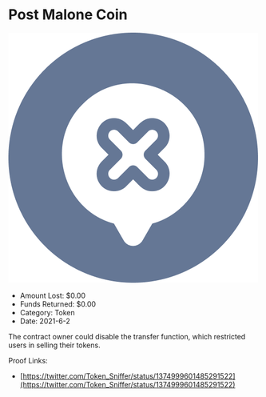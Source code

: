 # Post Malone Coin
![Post Malone Coin](/rektimages/Post-Malone-Coin.png)
- Amount Lost: $0.00
- Funds Returned: $0.00
- Category: Token
- Date: 2021-6-2

The contract owner could disable the transfer function, which restricted users in selling their tokens.


Proof Links:
- [https://twitter.com/Token_Sniffer/status/1374999601485291522](https://twitter.com/Token_Sniffer/status/1374999601485291522)


